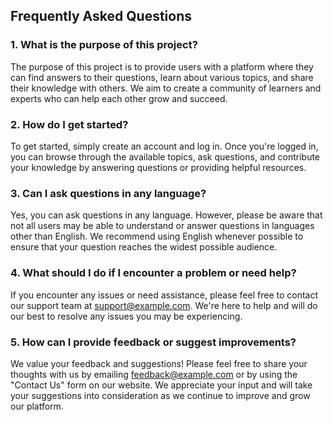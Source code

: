 ## Frequently Asked Questions

### 1. What is the purpose of this project?

The purpose of this project is to provide users with a platform where they can find answers to their questions, learn about various topics, and share their knowledge with others. We aim to create a community of learners and experts who can help each other grow and succeed.

### 2. How do I get started?

To get started, simply create an account and log in. Once you're logged in, you can browse through the available topics, ask questions, and contribute your knowledge by answering questions or providing helpful resources.

### 3. Can I ask questions in any language?

Yes, you can ask questions in any language. However, please be aware that not all users may be able to understand or answer questions in languages other than English. We recommend using English whenever possible to ensure that your question reaches the widest possible audience.

### 4. What should I do if I encounter a problem or need help?

If you encounter any issues or need assistance, please feel free to contact our support team at support@example.com. We're here to help and will do our best to resolve any issues you may be experiencing.

### 5. How can I provide feedback or suggest improvements?

We value your feedback and suggestions! Please feel free to share your thoughts with us by emailing feedback@example.com or by using the "Contact Us" form on our website. We appreciate your input and will take your suggestions into consideration as we continue to improve and grow our platform.